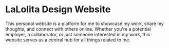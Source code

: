 # LaLolita Design Website


This personal website is a platform for me to showcase my work, share my thoughts, and connect with others online. Whether you're a potential employer, a collaborator, or just someone interested in my work, this website serves as a central hub for all things related to me.

